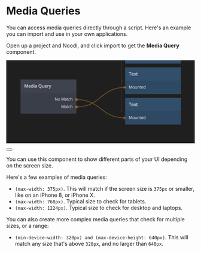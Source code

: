 # Media Queries

You can access media queries directly through a script. Here's an example you can import and use in your own applications.

Open up a project and Noodl, and click import to get the **Media Query** component.

<div class="ndl-image-with-background">
    <img src="/snippets/responsive/media-query.png"></img>
<button class="ndl-import-button" onClick='importIntoNoodl("/snippets/responsive/media-query-project.zip")'></button>
</div>

You can use this component to show different parts of your UI depending on the screen size.

Here's a few examples of media queries:

-   `(max-width: 375px)`. This will match if the screen size is `375px` or smaller, like on an iPhone 8, or iPhone X.
-   `(max-width: 768px)`. Typical size to check for tablets.
-   `(max-width: 1224px)`. Typical size to check for desktop and laptops.

You can also create more complex media queries that check for multiple sizes, or a range:

-   `(min-device-width: 320px) and (max-device-height: 640px)`. This will match any size that's above `320px`, and no larger than `640px`.
